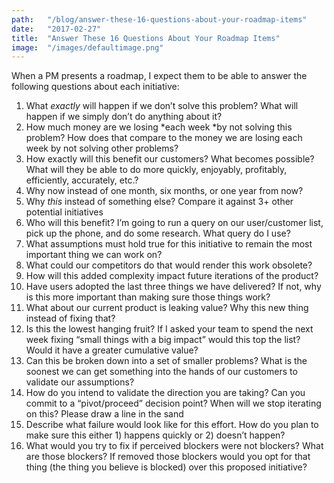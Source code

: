 ```yaml
---
path:	"/blog/answer-these-16-questions-about-your-roadmap-items"
date:	"2017-02-27"
title:	"Answer These 16 Questions About Your Roadmap Items"
image:	"/images/defaultimage.png"
---
```


When a PM presents a roadmap, I expect them to be able to answer the following questions about each initiative:

1. What *exactly* will happen if we don’t solve this problem? What will happen if we simply don’t do anything about it?
2. How much money are we losing *each week *by not solving this problem? How does that compare to the money we are losing each week by not solving other problems?
3. How exactly will this benefit our customers? What becomes possible? What will they be able to do more quickly, enjoyably, profitably, efficiently, accurately, etc.?
4. Why now instead of one month, six months, or one year from now?
5. Why *this* instead of something else? Compare it against 3+ other potential initiatives
6. Who will this benefit? I’m going to run a query on our user/customer list, pick up the phone, and do some research. What query do I use?
7. What assumptions must hold true for this initiative to remain the most important thing we can work on?
8. What could our competitors do that would render this work obsolete?
9. How will this added complexity impact future iterations of the product?
10. Have users adopted the last three things we have delivered? If not, why is this more important than making sure those things work?
11. What about our current product is leaking value? Why this new thing instead of fixing that?
12. Is this the lowest hanging fruit? If I asked your team to spend the next week fixing “small things with a big impact” would this top the list? Would it have a greater cumulative value?
13. Can this be broken down into a set of smaller problems? What is the soonest we can get something into the hands of our customers to validate our assumptions?
14. How do you intend to validate the direction you are taking? Can you commit to a “pivot/proceed” decision point? When will we stop iterating on this? Please draw a line in the sand
15. Describe what failure would look like for this effort. How do you plan to make sure this either 1) happens quickly or 2) doesn’t happen?
16. What would you try to fix if perceived blockers were not blockers? What are those blockers? If removed those blockers would you opt for that thing (the thing you believe is blocked) over this proposed initiative?
